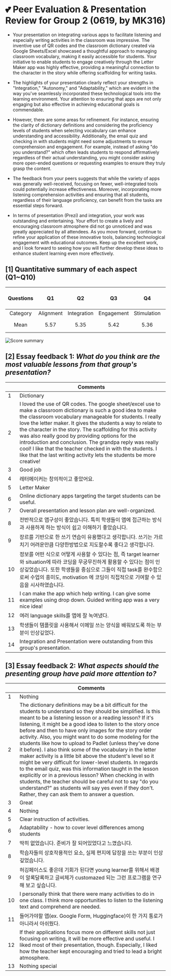 # 💕 Peer Evaluation & Presentation Review for Group 2 (0619, by MK316)

+ Your presentation on integrating various apps to facilitate listening and especially writing activities in the classroom was impressive. The inventive use of QR codes and the classroom dictionary created via Google Sheets/Excel showcased a thoughtful approach to managing classroom vocabulary, making it easily accessible for students. Your initiative to enable students to engage creatively through the Letter Maker app was highly effective, providing a meaningful connection to the character in the story while offering scaffolding for writing tasks.

+ The highlights of your presentation clearly reflect your strengths in "Integration," "Autonomy," and "Adaptability," which are evident in the way you've seamlessly incorporated these technological tools into the learning environment. Your attention to ensuring that apps are not only engaging but also effective in achieving educational goals is commendable.

+ However, there are some areas for refinement. For instance, ensuring the clarity of dictionary definitions and considering the proficiency levels of students when selecting vocabulary can enhance understanding and accessibility. Additionally, the email quiz and checking in with students might need some adjustments to ensure comprehension and engagement. For example, instead of asking "do you understand?" which often leads students to respond affirmatively regardless of their actual understanding, you might consider asking more open-ended questions or requesting examples to ensure they truly grasp the content.

+ The feedback from your peers suggests that while the variety of apps was generally well-received, focusing on fewer, well-integrated tools could potentially increase effectiveness. Moreover, incorporating more listening comprehension activities and ensuring that all students, regardless of their language proficiency, can benefit from the tasks are essential steps forward.

+ In terms of presentation (Prezi) and integration, your work was outstanding and entertaining. Your effort to create a lively and encouraging classroom atmosphere did not go unnoticed and was greatly appreciated by all attendees. As you move forward, continue to refine your application of these innovative tools, balancing technological engagement with educational outcomes. Keep up the excellent work, and I look forward to seeing how you will further develop these ideas to enhance student learning even more effectively.

## [1] Quantitative summary of each aspect (Q1~Q10)

|Questions|Q1|Q2|Q3|Q4|Q5|Q6|Q7|Q8|Q9|Q10|Total mean (SD)|
|:--:|:--:|:--:|:--:|:--:|:--:|:--:|:--:|:--:|:--:|:--:|:--:|
|Category|Alignment|Integration|Engagement|Stimulation|Support|Accessibility|Integration|Autonomy|Adaptability|Presenation||
|Mean|5.57|5.35|5.42|5.36|5.57|5.64|5.71|5.5|5.0|5.64|**5.48** (0.48)|

![Score summary](https://github.com/MK316/Spring2024/blob/main/DLTESOL/data/G2-score.png)

## [2] Essay feedback 1: _What do you think are the most valuable lessons from that group's presentation?_

||Comments|
|--|--|
|1|Dictionary|
|2|I loved the use of QR codes. The google sheet/excel use to make a classroom dictionary is such a good idea to make the classroom vocabulary manageable for students. I really love the letter maker. It gives the students a way to relate to the character in the story. The scaffolding for this activity was also really good by providing options for the introduction and conclusion. The grandpa reply was really cool! I like that the teacher checked in with the students. I like that the last writing activity lets the students be more creative!
|3|Good job|
|4|레터메이커는 창의적이고 좋았어요.|
|5|Letter Maker|
|6|Online dictionary apps targeting the target students can be useful.|
|7|Overall presentation and lesson plan are well-organized.|
|8|전반적으로 앱구성이 좋았습니다. 특히 학생들이 앱에 접근하는 방식과 사용하게 하는 방식이 쉽고 이해하기 좋았습니다.|
|9|장르를 기반으로 한 쓰기 연습이 유용했다고 생각합니다. 쓰기는 가르치기 어려운만큼 다양한방법으로 지도할수록 좋다고 생각합니다.|
|10|정보를 어떤 식으로 어떻게 사용할 수 있다는 점, 즉 target learner와 situation에 따라 코딩을 무궁무진하게 활용할 수 있다는 점이 인상깊었습니다. 또한 학생들을 중심으로 그들이 직접 task를 완수함으로써 수업의 흥미도, motivation 에 코딩이 직접적으로 기여할 수 있음을 시사하였습니다.|
|11|I can make the app which help writing. I can give some examples using drop down. Guided writing app was a very nice idea!|
|12|여러 language skills를 앱에 잘 녹여냈다.|
|13|학생들이 템플릿을 사용해서 이메일 쓰는 양식을 배워보도록 하는 부분이 인상깊었다.|
|14|Integration and Presentation were outstanding from this group's presentation.| 

## [3] Essay feedback 2: _What aspects should the presenting group have paid more attention to?_

||Comments|
|--|--|
|1|Nothing|
|2| The dictionary definitions may be a bit difficult for the students to understand so they should be simplified. Is this meant to be a listening lesson or a reading lesson? If it's listening, it might be a good idea to listen to the story once before and then to have only images for the story order activity. Also, you might want to do some modeling for the students like how to upload to Padlet (unless they've done it before). I also think some of the vocabulary in the letter maker activity is a little bit above the student's level so it might be very difficult for lower-level students. In regards to the email quiz, was this information taught in the lesson explicitly or in a previous lesson? When checking in with students, the teacher should be careful not to say "do you understand?" as students will say yes even if they don't. Rather, they can ask them to answer a question.|
|3| Great|
|4| Nothing|
|5| Clear instruction of activities.|
|6| Adaptability - how to cover level differences among students|
|7| 딱히 없었습니다. 준비가 잘 되어있었다고 느꼈습니다.|
|8| 학습자들의 상호작용적인 요소, 실제 편지에 답장을 쓰는 부분이 인상깊었습니다.|
|9| 허깅페이스도 좋은데 기회가 된다면 young learner를 위해서 배경이 알록달록하고 글씨체가 customazed 되는 그런 프로그램을 연구해 보고 싶습니다.|
|10| I personally think that there were many activities to do in one class. I think more opportunities to listen to the listening text and comprehend are needed.
|11| 들어가야할 앱(ex. Google Form, Huggingface)이 한 가지 통로가 아니라서 아쉬웠다.|
|12| If their applications focus more on different skills not just focusing on writing, it will be more effective and useful. I liked most of their presentation, though. Especially, I liked how the teacher kept encouraging and tried to lead a bright atmosphere.|
|13| Nothing special|
